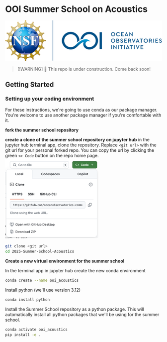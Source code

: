 # OOI Summer School on Acoustics
![OOI logo](imgs/ooi_logo.png)

> [!WARNING] 👷
> This repo is under construction. Come back soon!
<!-- SPHINX-START -->

## Getting Started

### Setting up your coding environment
For these instructions, we're going to use conda as our package manager. You're welcome to use another package manager if you're comfortable with it. 

**fork the summer school repository**

**create a clone of the summer school repository on jupyter hub**
in the jupyter hub terminal app, clone the repository. Replace `<git url>` with the git url for your personal forked repo. You can copy the url by clicking the green `<> Code` button on the repo home page.
<img src="imgs/GitHub_clone.png" alt="GitHub Clone Button" width="300"/>


```bash
git clone <git url>
cd 2025-Summer-School-Acoustics
```

**Create a new virtual environment for the summer school**

In the terminal app in jupyter hub create the new conda environment
```bash
conda create --name ooi_acoustics
```

Install python (we'll use version 3.12)

```bash
conda install python
```

Install the Summer School repository as a python package. This will automatically install all python packages that we'll be using for the summer school.

```bash
conda activate ooi_acoustics
pip install -e .
```

